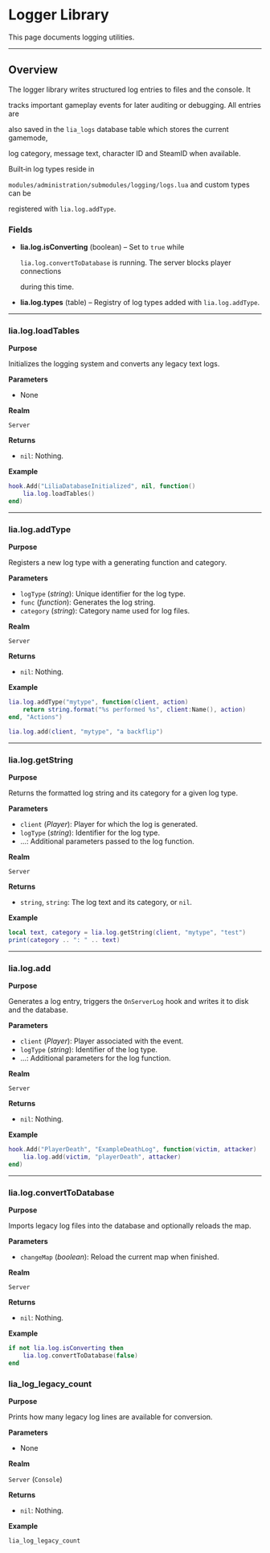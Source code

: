 # Logger Library

This page documents logging utilities.

---

## Overview

The logger library writes structured log entries to files and the console. It

tracks important gameplay events for later auditing or debugging. All entries are

also saved in the `lia_logs` database table which stores the current gamemode,

log category, message text, character ID and SteamID when available.

Built‑in log types reside in

`modules/administration/submodules/logging/logs.lua` and custom types can be

registered with `lia.log.addType`.

### Fields

* **lia.log.isConverting** (boolean) – Set to `true` while

  `lia.log.convertToDatabase` is running. The server blocks player connections

  during this time.
* **lia.log.types** (table) – Registry of log types added with `lia.log.addType`.

---

### lia.log.loadTables

**Purpose**

Initializes the logging system and converts any legacy text logs.

**Parameters**

* None

**Realm**

`Server`

**Returns**

* `nil`: Nothing.

**Example**

```lua
hook.Add("LiliaDatabaseInitialized", nil, function()
    lia.log.loadTables()
end)
```

---

### lia.log.addType

**Purpose**

Registers a new log type with a generating function and category.

**Parameters**

* `logType` (*string*): Unique identifier for the log type.
* `func` (*function*): Generates the log string.
* `category` (*string*): Category name used for log files.

**Realm**

`Server`

**Returns**

* `nil`: Nothing.

**Example**

```lua
lia.log.addType("mytype", function(client, action)
    return string.format("%s performed %s", client:Name(), action)
end, "Actions")

lia.log.add(client, "mytype", "a backflip")
```

---

### lia.log.getString

**Purpose**

Returns the formatted log string and its category for a given log type.

**Parameters**

* `client` (*Player*): Player for which the log is generated.
* `logType` (*string*): Identifier for the log type.
* ...: Additional parameters passed to the log function.

**Realm**

`Server`

**Returns**

* `string`, `string`: The log text and its category, or `nil`.

**Example**

```lua
local text, category = lia.log.getString(client, "mytype", "test")
print(category .. ": " .. text)
```

---

### lia.log.add

**Purpose**

Generates a log entry, triggers the `OnServerLog` hook and writes it to disk and the database.

**Parameters**

* `client` (*Player*): Player associated with the event.
* `logType` (*string*): Identifier of the log type.
* ...: Additional parameters for the log function.

**Realm**

`Server`

**Returns**

* `nil`: Nothing.

**Example**

```lua
hook.Add("PlayerDeath", "ExampleDeathLog", function(victim, attacker)
    lia.log.add(victim, "playerDeath", attacker)
end)
```

---

### lia.log.convertToDatabase

**Purpose**

Imports legacy log files into the database and optionally reloads the map.

**Parameters**

* `changeMap` (*boolean*): Reload the current map when finished.

**Realm**

`Server`

**Returns**

* `nil`: Nothing.

**Example**

```lua
if not lia.log.isConverting then
    lia.log.convertToDatabase(false)
end
```

### lia_log_legacy_count


**Purpose**

Prints how many legacy log lines are available for conversion.

**Parameters**

* None

**Realm**

`Server` (`Console`)

**Returns**

* `nil`: Nothing.

**Example**

```bash
lia_log_legacy_count
```


